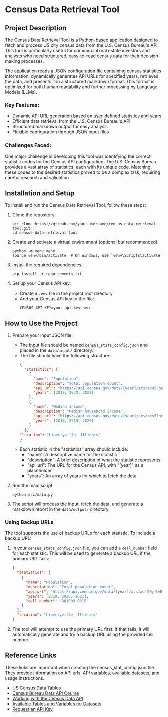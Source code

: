 # Census Data Retrieval Tool

## Project Description

The Census Data Retrieval Tool is a Python-based application designed to fetch and process US city census data from the U.S. Census Bureau's API. This tool is particularly useful for commercial real estate investors and analysts who need structured, easy-to-read census data for their decision-making processes.

The application reads a JSON configuration file containing census statistics information, dynamically generates API URLs for specified years, retrieves the data, and presents it in a structured markdown format. This format is optimized for both human readability and further processing by Language Models (LLMs).

### Key Features:
- Dynamic API URL generation based on user-defined statistics and years
- Efficient data retrieval from the U.S. Census Bureau's API
- Structured markdown output for easy analysis
- Flexible configuration through JSON input files

### Challenges Faced:
One major challenge in developing this tool was identifying the correct statistic codes for the Census API configuration. The U.S. Census Bureau provides a vast array of statistics, each with its unique code. Matching these codes to the desired statistics proved to be a complex task, requiring careful research and validation.

## Installation and Setup

To install and run the Census Data Retrieval Tool, follow these steps:

1. Clone the repository:
   ```
   git clone https://github.com/your-username/census-data-retrieval-tool.git
   cd census-data-retrieval-tool
   ```

2. Create and activate a virtual environment (optional but recommended):
   ```
   python -m venv venv
   source venv/bin/activate  # On Windows, use `venv\Scripts\activate`
   ```

3. Install the required dependencies:
   ```
   pip install -r requirements.txt
   ```

4. Set up your Census API key:
   - Create a `.env` file in the project root directory
   - Add your Census API key to the file:
     ```
     CENSUS_API_KEY=your_api_key_here
     ```

## How to Use the Project

1. Prepare your input JSON file:
   - The input file should be named `census_stats_config.json` and placed in the `data/input/` directory.
   - The file should have the following structure:
     ```json
     {
       "statistics": [
         {
           "name": "Population",
           "description": "Total population count",
           "api_url": "https://api.census.gov/data/[year]/acs/acs5?get=B01003_001E&for=place:*&in=state:06",
           "years": [2019, 2020, 2021]
         },
         {
           "name": "Median Income",
           "description": "Median household income",
           "api_url": "https://api.census.gov/data/[year]/acs/acs5?get=B19013_001E&for=place:*&in=state:06",
           "years": [2018, 2019, 2020]
         }
       ],
     "location": "Libertyville, Illinois"
     }
     ```
   - Each statistic in the "statistics" array should include:
     - "name": A descriptive name for the statistic
     - "description": A brief description of what the statistic represents
     - "api_url": The URL for the Census API, with "[year]" as a placeholder
     - "years": An array of years for which to fetch the data

2. Run the main script:
   ```
   python src/main.py
   ```

3. The script will process the input, fetch the data, and generate a markdown report in the `data/output/` directory.

### Using Backup URLs

The tool supports the use of backup URLs for each statistic. To include a backup URL:

1. In your `census_stats_config.json` file, you can add a `cell_number` field for each statistic. This will be used to generate a backup URL if the primary URL fails:
   ```json
   {
     "statistics": [
       {
         "name": "Population",
         "description": "Total population count",
         "api_url": "https://api.census.gov/data/[year]/acs/acs5?get=B01003_001E&for=place:*&in=state:06",
         "years": [2019, 2020, 2021],
         "cell_number": "B01003_001E"
       }
     ],
     "location": "Libertyville, Illinois"
   }
   ```

2. The tool will attempt to use the primary URL first. If that fails, it will automatically generate and try a backup URL using the provided cell number.

## Reference Links
These links are important when creating the census_stat_config.json file. They provide information on API urls, API variables, available datasets, and usage instructions.

- [US Census Data Tables](https://data.census.gov/table)
- [Census Bureau Data API Course](https://www.census.gov/data/academy/courses/intro-to-the-census-bureau-data-api.html#2)
- [Working with the Census Data API](https://www.census.gov/content/dam/Census/library/publications/2020/acs/acs_api_handbook_2020_ch02.pdf)
- [Available Tables and Variables for Datasets](https://api.census.gov/data.html)
- [Request an API Key](https://api.census.gov/data/key_signup.html)